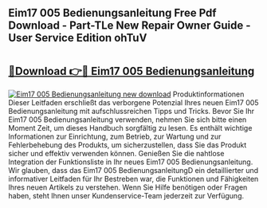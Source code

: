 ## Eim17 005 Bedienungsanleitung Free Pdf Download - Part-TLe New Repair Owner Guide - User Service Edition ohTuV

# <h2><a href="http://df4mnpk.blite.top/?on=Eim17+005+Bedienungsanleitung">🔗Download 👉🔴 Eim17 005 Bedienungsanleitung</a></h2>

[![Eim17 005 Bedienungsanleitung new download](https://i.imgur.com/lujVjoI.png)](http://df4mnpk.blite.top/?on=Eim17+005+Bedienungsanleitung)
Produktinformationen Dieser Leitfaden erschließt das verborgene Potenzial Ihres neuen Eim17 005 Bedienungsanleitung mit aufschlussreichen Tipps und Tricks. Bevor Sie Ihr Eim17 005 Bedienungsanleitung verwenden, nehmen Sie sich bitte einen Moment Zeit, um dieses Handbuch sorgfältig zu lesen. Es enthält wichtige Informationen zur Einrichtung, zum Betrieb, zur Wartung und zur Fehlerbehebung des Produkts, um sicherzustellen, dass Sie das Produkt sicher und effektiv verwenden können. Genießen Sie die nahtlose Integration der Funktionsliste in Ihr neues Eim17 005 Bedienungsanleitung. Wir glauben, dass das Eim17 005 BedienungsanleitungD ein detaillierter und informativer Leitfaden für Ihr Bestreben war, die Funktionen und Fähigkeiten Ihres neuen Artikels zu verstehen. Wenn Sie Hilfe benötigen oder Fragen haben, steht Ihnen unser Kundenservice-Team jederzeit zur Verfügung.
